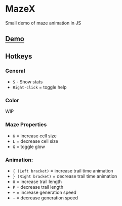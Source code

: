# MazeX
Small demo of maze animation in JS

## [Demo](https://lunat1q.github.io/MazeX/)

## Hotkeys

### General
- `S` - Show stats
- `Right-click` = toggle help

### Color
WIP

### Maze Properties

- `K` = increase cell size
- `L` = decrease cell size
- `G` = toggle glow

### Animation:

- `{ (Left bracket)` = increase trail time animation
- `} (Right bracket)` = decrease trail time animation
- `O` = increase trail length
- `P` = decrease trail length
- `+` = increase generation speed
- `-` = decrease generation speed